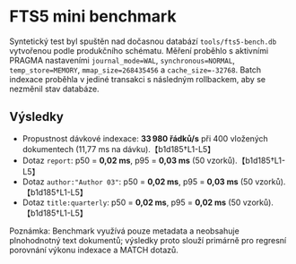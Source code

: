 # FTS5 mini benchmark

Syntetický test byl spuštěn nad dočasnou databází `tools/fts5-bench.db` vytvořenou podle produkčního schématu. Měření proběhlo s aktivními PRAGMA nastaveními `journal_mode=WAL`, `synchronous=NORMAL`, `temp_store=MEMORY`, `mmap_size=268435456` a `cache_size=-32768`. Batch indexace proběhla v jediné transakci s následným rollbackem, aby se nezměnil stav databáze.

## Výsledky
- Propustnost dávkové indexace: **33 980 řádků/s** při 400 vložených dokumentech (11,77 ms na dávku).【b1d185†L1-L5】
- Dotaz `report`: p50 = **0,02 ms**, p95 = **0,03 ms** (50 vzorků).【b1d185†L1-L5】
- Dotaz `author:"Author 03"`: p50 = **0,02 ms**, p95 = **0,03 ms** (50 vzorků).【b1d185†L1-L5】
- Dotaz `title:quarterly`: p50 = **0,02 ms**, p95 = **0,02 ms** (50 vzorků).【b1d185†L1-L5】

Poznámka: Benchmark využívá pouze metadata a neobsahuje plnohodnotný text dokumentů; výsledky proto slouží primárně pro regresní porovnání výkonu indexace a MATCH dotazů.
